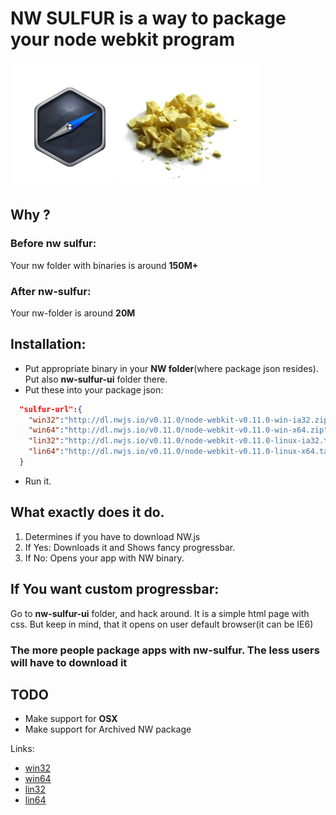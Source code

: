 
# NW SULFUR is a way to package your node webkit program
[<img src="./nw-sulfur-ui/other/sulfur_nwlabel.jpg">](./nw-sulfur-ui/other/sulfur_nwlabel.jpg)
## Why ?
### Before nw sulfur:
  Your nw folder with binaries is around **150M+**
### After nw-sulfur:
  Your nw-folder is around **20M**
## Installation:

* Put appropriate binary in your **NW folder**(where package json resides). Put also **nw-sulfur-ui** folder there. 
* Put these into your package json:
```json
  "sulfur-url":{
    "win32":"http://dl.nwjs.io/v0.11.0/node-webkit-v0.11.0-win-ia32.zip",
    "win64":"http://dl.nwjs.io/v0.11.0/node-webkit-v0.11.0-win-x64.zip",
    "lin32":"http://dl.nwjs.io/v0.11.0/node-webkit-v0.11.0-linux-ia32.tar.gz",
    "lin64":"http://dl.nwjs.io/v0.11.0/node-webkit-v0.11.0-linux-x64.tar.gz"
  }
```
* Run it.


## What exactly does it do.
1. Determines if you have to download NW.js
2. If Yes: Downloads it and Shows fancy progressbar.
3. If No:  Opens your app with NW binary.

## If You want custom progressbar:
Go to **nw-sulfur-ui** folder, and hack around. It is a simple html page with css.
But keep in mind, that it opens on user default browser(it can be IE6)

### The more people package apps with nw-sulfur. The less users will have to download it

## TODO

* Make support for **OSX**
* Make support for Archived NW package

Links:

  * [win32](https://github.com/VbifRkbvjd/nw-sulfur/releases/download/alpha/nw-sulfur-windows-386.exe)
  * [win64](https://github.com/VbifRkbvjd/nw-sulfur/releases/download/alpha/nw-sulfur-windows-amd64.exe)
  * [lin32](https://github.com/VbifRkbvjd/nw-sulfur/releases/download/alpha/nw-sulfur-linux-386)
  * [lin64](https://github.com/VbifRkbvjd/nw-sulfur/releases/download/alpha/nw-sulfur-linux-amd64)












